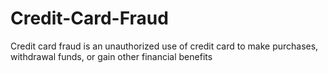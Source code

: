 # Credit-Card-Fraud
Credit card fraud is an unauthorized use of credit card to make purchases, withdrawal funds, or gain other financial  benefits
